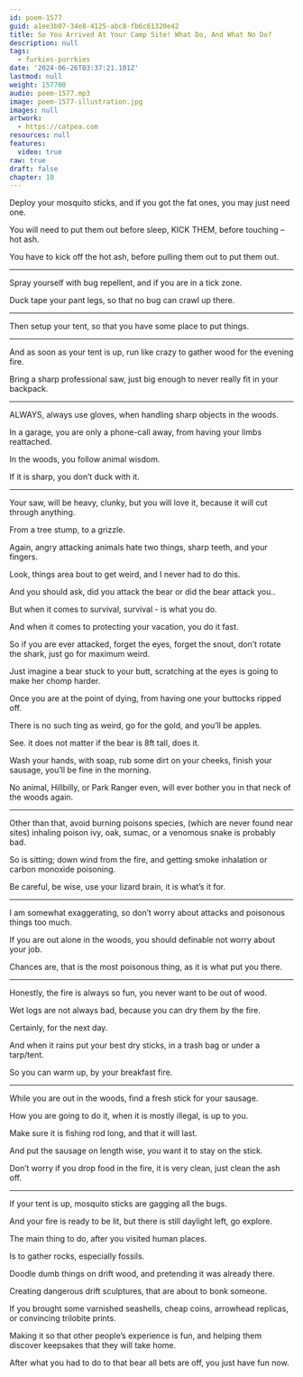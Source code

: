 ```yaml
---
id: poem-1577
guid: a1ee3b07-34e8-4125-abc8-fb6c61320e42
title: So You Arrived At Your Camp Site! What Do, And What No Do?
description: null
tags:
  - furkies-purrkies
date: '2024-06-26T03:37:21.101Z'
lastmod: null
weight: 157700
audio: poem-1577.mp3
image: poem-1577-illustration.jpg
images: null
artwork:
  - https://catpea.com
resources: null
features:
  video: true
raw: true
draft: false
chapter: 10
---
```


Deploy your mosquito sticks,
and if you got the fat ones, you may just need one.

You will need to put them out before sleep,
KICK THEM, before touching – hot ash.

You have to kick off the hot ash,
before pulling them out to put them out.

---

Spray yourself with bug repellent,
and if you are in a tick zone.

Duck tape your pant legs,
so that no bug can crawl up there.

---

Then setup your tent,
so that you have some place to put things.

---

And as soon as your tent is up,
run like crazy to gather wood for the evening fire.

Bring a sharp professional saw,
just big enough to never really fit in your backpack.

---

ALWAYS, always use gloves,
when handling sharp objects in the woods.

In a garage, you are only a phone-call away,
from having your limbs reattached.

In the woods,
you follow animal wisdom.

If it is sharp,
you don’t duck with it.

---

Your saw, will be heavy, clunky,
but you will love it, because it will cut through anything.

From a tree stump,
to a grizzle.

Again, angry attacking animals hate two things,
sharp teeth, and your fingers.

Look, things area bout to get weird,
and I never had to do this.

And you should ask,
did you attack the bear or did the bear attack you..

But when it comes to survival,
survival - is what you do.

And when it comes to protecting your vacation,
you do it fast.

So if you are ever attacked, forget the eyes,
forget the snout, don’t rotate the shark, just go for maximum weird.

Just imagine a bear stuck to your butt,
scratching at the eyes is going to make her chomp harder.

Once you are at the point of dying,
from having one your buttocks ripped off.

There is no such ting as weird,
go for the gold, and you’ll be apples.

See. it does not matter if the bear is 8ft tall,
does it.

Wash your hands, with soap, rub some dirt on your cheeks,
finish your sausage, you’ll be fine in the morning.

No animal, Hillbilly, or Park Ranger even,
will ever bother you in that neck of the woods again.

---

Other than that, avoid burning poisons species, (which are never found near sites)
inhaling poison ivy, oak, sumac, or a venomous snake is probably bad.

So is sitting; down wind from the fire,
and getting smoke inhalation or carbon monoxide poisoning.

Be careful, be wise, use your lizard brain,
it is what’s it for.

---

I am somewhat exaggerating,
so don’t worry about attacks and poisonous things too much.

If you are out alone in the woods,
you should definable not worry about your job.

Chances are, that is the most poisonous thing,
as it is what put you there.

---

Honestly, the fire is always so fun,
you never want to be out of wood.

Wet logs are not always bad,
because you can dry them by the fire.

Certainly,
for the next day.

And when it rains put your best dry sticks,
in a trash bag or under a tarp/tent.

So you can warm up,
by your breakfast fire.

---

While you are out in the woods,
find a fresh stick for your sausage.

How you are going to do it,
when it is mostly illegal, is up to you.

Make sure it is fishing rod long,
and that it will last.

And put the sausage on length wise,
you want it to stay on the stick.

Don’t worry if you drop food in the fire,
it is very clean, just clean the ash off.

---

If your tent is up,
mosquito sticks are gagging all the bugs.

And your fire is ready to be lit,
but there is still daylight left, go explore.

The main thing to do,
after you visited human places.

Is to gather rocks,
especially fossils.

Doodle dumb things on drift wood,
and pretending it was already there.

Creating dangerous drift sculptures,
that are about to bonk someone.

If you brought some varnished seashells,
cheap coins, arrowhead replicas, or convincing trilobite prints.

Making it so that other people’s experience is fun,
and helping them discover keepsakes that they will take home.

After what you had to do to that bear
all bets are off, you just have fun now.
